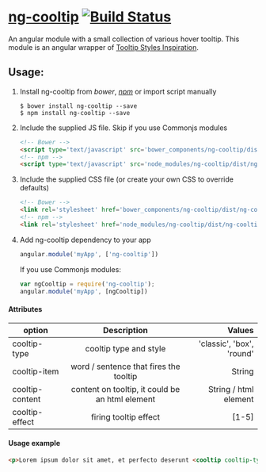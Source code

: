 # [ng-cooltip](http://ndelvalle.github.io/ng-cooltip/) [![Build Status](https://travis-ci.org/ndelvalle/ng-cooltip.svg?branch=master)](https://travis-ci.org/ndelvalle/ng-cooltip)

An angular module with a small collection of various hover tooltip. This module is an angular wrapper of [Tooltip Styles Inspiration](https://github.com/codrops/TooltipStylesInspiration).

## Usage:

1. Install ng-cooltip from _bower_, [_npm_](https://www.npmjs.com/package/ng-cooltip) or import script manually

    ```
    $ bower install ng-cooltip --save
    $ npm install ng-cooltip --save
    ```

2. Include the supplied JS file. Skip if you use Commonjs modules

    ``` html
    <!-- Bower -->
    <script type='text/javascript' src='bower_components/ng-cooltip/dist/ng-cooltip.min.js'></script>
    <!-- npm -->
    <script type='text/javascript' src='node_modules/ng-cooltip/dist/ng-cooltip.min.js'></script>
    ```

3. Include the supplied CSS file (or create your own CSS to override defaults)

    ```html
    <!-- Bower -->
    <link rel='stylesheet' href='bower_components/ng-cooltip/dist/ng-cooltip.min.css' type='text/css' />
    <!-- npm -->
    <link rel='stylesheet' href='node_modules/ng-cooltip/dist/ng-cooltip.min.css' type='text/css' />
    ```

4. Add ng-cooltip dependency to your app

    ``` js
    angular.module('myApp', ['ng-cooltip'])
    ```
    If you use Commonjs modules:

    ```js
    var ngCooltip = require('ng-cooltip');
    angular.module('myApp', [ngCooltip])
    ```

#### Attributes

| option          | Description                                    | Values                   |
| -------------   |:----------------------------------------------:| ---------------------:   |
| cooltip-type    | cooltip type and style                         | 'classic', 'box', 'round'|
| cooltip-item    | word / sentence that fires the tooltip         | String                   |
| cooltip-content | content on tooltip, it could be an html element| String / html element    |
| cooltip-effect  | firing tooltip effect                          | [1-5]                    |

#### Usage example
```html
<p>Lorem ipsum dolor sit amet, et perfecto deserunt <cooltip cooltip-type="classic" cooltip-item="'intellegam'" cooltip-content="'Vel ut solum erant dicit, eum te aperiam efficiendi, et eos alia eruditi persecuti. Ius ex omnis voluptatum'" cooltip-effect="1"></cooltip>nam, quem doming platonem vim no.</p>
```
